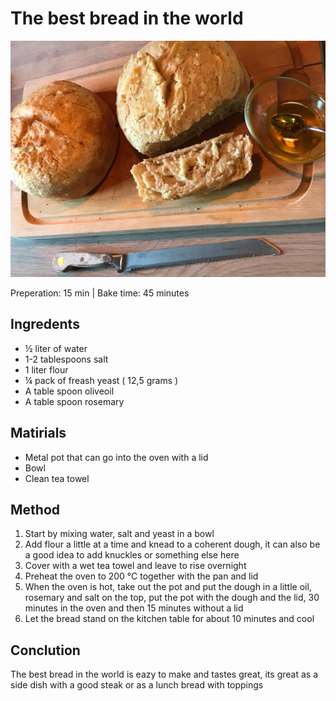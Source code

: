 # The best bread in the world
<p align="center">
<img src="example.png" />
</p>

Preperation: 15 min | Bake time: 45 minutes

## Ingredents
* ½ liter of water
* 1-2 tablespoons salt
* 1 liter flour
* ¼ pack of freash yeast ( 12,5 grams )
* A table spoon oliveoil 
* A table spoon rosemary

## Matirials
* Metal pot that can go into the oven with a lid
* Bowl
* Clean tea towel

## Method
1. Start by mixing water, salt and yeast in a bowl
2. Add flour a little at a time and knead to a coherent dough, it can also be a good idea to add knuckles or something else here
3. Cover with a wet tea towel and leave to rise overnight
4. Preheat the oven to 200 ℃ together with the pan and lid
5. When the oven is hot, take out the pot and put the dough in a little oil, rosemary and salt on the top, put the pot with the dough and the lid, 30 minutes in the oven and then 15 minutes without a lid
6. Let the bread stand on the kitchen table for about 10 minutes and cool

## Conclution
The best bread in the world is eazy to make and tastes great, its great as a side dish with a good steak or as a lunch bread with toppings
